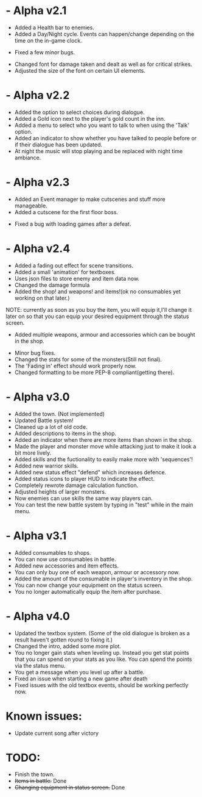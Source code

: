 # - Alpha v2.1

 - Added a Health bar to enemies.
 - Added a Day/Night cycle. Events can happen/change depending on the time on the in-game clock.
 + Fixed a few minor bugs.
 * Changed font for damage taken and dealt as well as for critical strikes.
 * Adjusted the size of the font on certain UI elements.
 
# - Alpha v2.2
 + Added the option to select choices during dialogue.
 + Added a Gold icon next to the player's gold count in the inn.
 + Added a menu to select who you want to talk to when using the 'Talk' option.
 + Added an indicator to show whether you have talked to people before or if their dialogue has been updated.
 + At night the music will stop playing and be replaced with night time ambiance.

# - Alpha v2.3
 + Added an Event manager to make cutscenes and stuff more manageable.
 + Added a cutscene for the first floor boss.
 * Fixed a bug with loading games after a defeat.

# - Alpha v2.4
 + Added a fading out effect for scene transitions.
 + Added a small 'animation' for textboxes.
 + Uses json files to store enemy and item data now.
 + Changed the damage formula
 + Added the shop! and weapons! and items!(ok no consumables yet working on that later.)
 
 NOTE: currently as soon as you buy the item, you will equip it,I'll change it later on so that you can equip your desired equipment
       through the status screen.	
 + Added multiple weapons, armour and accessories which can be bought in the shop.
 * Minor bug fixes.
 * Changed the stats for some of the monsters(Still not final).
 * The 'Fading in' effect should work properly now.
 * Changed formatting to be more PEP-8 compliant(getting there).
# - Alpha v3.0
 + Added the town. (Not implemented)
 + Updated Battle system!
 + Cleaned up a lot of old code.
 + Added descriptions to items in the shop.
 + Added an indicator when there are more items than shown in the shop.
 + Made the player and monster move while attacking just to make it look a bit more lively.
 + Added skills and the fuctionality to easily make more with 'sequences'!
 + Added new warrior skills.
 + Added new status effect "defend" which increases defence.
 + Added status icons to player HUD to indicate the effect.
 + Completely rewrote damage calculation function.
 + Adjusted heights of larger monsters.
 + Now enemies can use skills the same way players can. 
 + You can test the new battle system by typing  in "test" while in the main menu.
# - Alpha v3.1 
 + Added consumables to shops.
 + You can now use consumables in battle.
 + Added new accessories and item effects.
 + You can only buy one of each weapon, armour or accessory now.
 + Added the amount of the consumable in player's inventory in the shop.
 + You can now change your equipment on the status screen.
 + You no longer automatically equip the item after purchase.
# - Alpha v4.0
 + Updated the textbox system. (Some of the old dialogue is broken as a result haven't gotten round to fixing it.)
 + Changed the intro, added some more plot.
 + You no longer gain stats when leveling up. Instead you get stat points that you can spend on your stats as you like. You can spend the points via the status menu.
 + You get a message when you level up after a battle.
 + Fixed an issue when starting a new game after death
 + Fixed issues with the old textbox events, should be working perfectly now.
# Known issues:
 - Update current song after victory
# TODO:
 - Finish the town.
 - ~~Items in battle.~~ Done
 - ~~Changing equipment in status screen.~~ Done